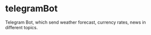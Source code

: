 # telegramBot
Telegram Bot, which send weather forecast, currency rates, news in different topics. 
